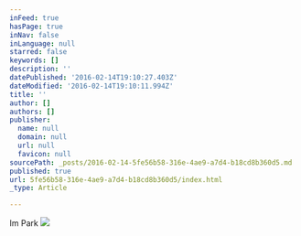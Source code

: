 ```yaml
---
inFeed: true
hasPage: true
inNav: false
inLanguage: null
starred: false
keywords: []
description: ''
datePublished: '2016-02-14T19:10:27.403Z'
dateModified: '2016-02-14T19:10:11.994Z'
title: ''
author: []
authors: []
publisher:
  name: null
  domain: null
  url: null
  favicon: null
sourcePath: _posts/2016-02-14-5fe56b58-316e-4ae9-a7d4-b18cd8b360d5.md
published: true
url: 5fe56b58-316e-4ae9-a7d4-b18cd8b360d5/index.html
_type: Article

---
```

Im Park
![](https://the-grid-user-content.s3-us-west-2.amazonaws.com/d1d1b2cb-44c2-4a4d-95bc-52aa0f20c611.JPG)
